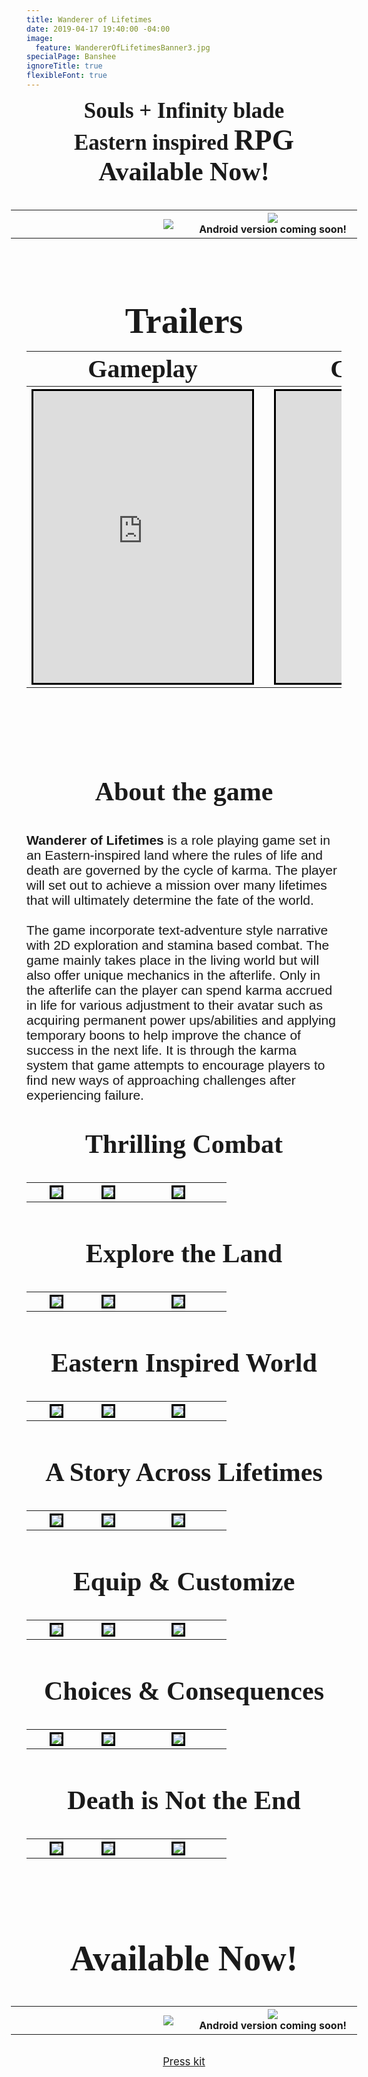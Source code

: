 ```yaml
---
title: Wanderer of Lifetimes
date: 2019-04-17 19:40:00 -04:00
image:
  feature: WandererOfLifetimesBanner3.jpg
specialPage: Banshee
ignoreTitle: true
flexibleFont: true
---
```


<div align="center" style="margin: 0 -25px 0 -25px; padding: 0em 0 0em 0; font-family: oldstyle; font-size: 2.5em; font-weight: bold;">Souls + Infinity blade
<br>
Eastern inspired <span style="font-size: 130%;">RPG</span>
</div>

<div align="center" style="padding: 0em 0 0.5em 0; font-family: oldstyle; font-size: 3em; font-weight: bold;">Available Now!</div>

<div style="margin: 0 -25px 0 -25px;">
<table style="undefined;table-layout: fixed; width: 100%">
<colgroup>
<col style="width: 50%">
<col style="width: 0%">
<col style="width: 50%">
</colgroup>
<tr>
  <th align="right" class="tg-0lax" >
    <a href="https://itunes.apple.com/us/app/wanderer-of-lifetimes/id1455732382?ls=1&mt=8"><img src="/images/badge/Apple-Badge.png"></a>
  </th>
  <th class="tg-0lax"></th>
  <th align="center" class="tg-0lax" >
    <img src="/images/badge/GooglePlay-Badge.png"><br>Android version coming soon!
  </th>
</tr>
</table>
</div>

<div align="center" style="padding: 1.5em 0 0em 0; font-family: oldstyle; font-size: 4em; font-weight: bold;">Trailers</div>

<table style="undefined;table-layout: fixed; width: 100%">
<colgroup>
<col style="width: 47.5%">
<col style="width: 5%">
<col style="width: 47.5%">
</colgroup>
<tr>
  <th class="tg-0lax" >
    <div align="center" style="font-family: oldstyle; font-size: 2.5em; font-weight: bold;">Gameplay</div>
  </th>
  <th class="tg-0lax"></th>
  <th class="tg-0lax" >
    <div align="center" style="font-family: oldstyle; font-size: 2.5em; font-weight: bold;">Cinematic</div>
  </th>
</tr>
<tr>
  <th class="tg-0lax" >
    <iframe style="border: 3px solid black;"  width="350" height="467" src="https://www.youtube.com/embed/GmJJBlWWHDk?rel=0" frameborder="0" allow="accelerometer; autoplay; encrypted-media; gyroscope; picture-in-picture" allowfullscreen></iframe>
  </th>
  <th class="tg-0lax"></th>
  <th class="tg-0lax" >
    <iframe style="border: 3px solid black;"  width="350" height="467" src="https://www.youtube.com/embed/UCJaHitPBYA?rel=0" frameborder="0" allow="accelerometer; autoplay; encrypted-media; gyroscope; picture-in-picture" allowfullscreen></iframe>
  </th>
</tr>
</table>

<div align="center" style="padding: 3em 0 1em 0; font-family: oldstyle; font-size: 3em; font-weight: bold;">About the game</div>
<div align="left" style="font-family: arial; font-size: 1.5em; font-weight: normal;"><b>Wanderer of Lifetimes</b> is a role playing game set in an Eastern-inspired land where the rules of life and death are governed by the cycle of karma. The player will set out to achieve a mission over many lifetimes that will ultimately determine the fate of the world.
<br><br>
The game incorporate text-adventure style narrative with 2D exploration and stamina based combat. The game mainly takes place in the living world but will also offer unique mechanics in the afterlife. Only in the afterlife can the player can spend karma accrued in life for various adjustment to their avatar such as acquiring permanent power ups/abilities and applying temporary boons to help improve the chance of success in the next life. It is through the karma system that game attempts to encourage players to find new ways of approaching challenges after experiencing failure.</div>

<div align="center" style="padding: 1em 0 0.5em 0; font-family: oldstyle; font-size: 3em; font-weight: bold;">Thrilling Combat</div>
<table style="undefined;table-layout: fixed; width: 100%">
<colgroup>
<col style="width: 30%">
<col style="width: 5%">
<col style="width: 30%">
<col style="width: 5%">
<col style="width: 30%">
</colgroup>
<tr>
  <th class="tg-0lax" >
    <a href="/images/Lifetimes/Screenshots/website_combat1.jpg" data-lightbox="lifetimes_combat"><img style="border: 3px solid black;" src="/images/Lifetimes/Screenshots_small/website_combat1.jpg"></a>
  </th>
  <th class="tg-0lax"></th>
  <th align="left" class="tg-0lax" >
    <a href="/images/Lifetimes/Screenshots/website_combat2.jpg" data-lightbox="lifetimes_combat"><img style="border: 3px solid black;"  src="/images/Lifetimes/Screenshots_small/website_combat2.jpg"></a>
  </th>
<th class="tg-0lax"></th>
  <th align="left" class="tg-0lax" >
    <a href="/images/Lifetimes/Screenshots/website_combat8.jpg" data-lightbox="lifetimes_combat"><img style="border: 3px solid black;"  src="/images/Lifetimes/Screenshots_small/website_combat8.jpg"></a>
  </th>
</tr>
<a href="/images/Lifetimes/Screenshots/website_combat3.jpg" data-lightbox="lifetimes_combat"></a>
<a href="/images/Lifetimes/Screenshots/website_combat4.jpg" data-lightbox="lifetimes_combat"></a>
<a href="/images/Lifetimes/Screenshots/website_combat5.jpg" data-lightbox="lifetimes_combat"></a>
<a href="/images/Lifetimes/Screenshots/website_combat6.jpg" data-lightbox="lifetimes_combat"></a>
<a href="/images/Lifetimes/Screenshots/website_combat7.jpg" data-lightbox="lifetimes_combat"></a>
<a href="/images/Lifetimes/Screenshots/website_combat9.jpg" data-lightbox="lifetimes_combat"></a>
<a href="/images/Lifetimes/Screenshots/website_combat10.jpg" data-lightbox="lifetimes_combat"></a>
</table>

<div align="center" style="padding: 1em 0 0.5em 0; font-family: oldstyle; font-size: 3em; font-weight: bold;">Explore the Land</div>
<table style="undefined;table-layout: fixed; width: 100%">
<colgroup>
<col style="width: 30%">
<col style="width: 5%">
<col style="width: 30%">
<col style="width: 5%">
<col style="width: 30%">
</colgroup>
<tr>
  <th class="tg-0lax" >
    <a href="/images/Lifetimes/Screenshots/website_explore1.jpg" data-lightbox="lifetimes_explore"><img style="border: 3px solid black;" src="/images/Lifetimes/Screenshots_small/website_explore1.jpg"></a>
  </th>
  <th class="tg-0lax"></th>
  <th align="left" class="tg-0lax" >
    <a href="/images/Lifetimes/Screenshots/website_explore2.jpg" data-lightbox="lifetimes_explore"><img style="border: 3px solid black;"  src="/images/Lifetimes/Screenshots_small/website_explore2.jpg"></a>
  </th>
<th class="tg-0lax"></th>
  <th align="left" class="tg-0lax" >
    <a href="/images/Lifetimes/Screenshots/website_explore3.jpg" data-lightbox="lifetimes_explore"><img style="border: 3px solid black;"  src="/images/Lifetimes/Screenshots_small/website_explore3.jpg"></a>
  </th>
</tr>
<a href="/images/Lifetimes/Screenshots/website_explore4.jpg" data-lightbox="lifetimes_explore"></a>
</table>



<div align="center" style="padding: 1em 0 0.5em 0; font-family: oldstyle; font-size: 3em; font-weight: bold;">Eastern Inspired World</div>
<table style="undefined;table-layout: fixed; width: 100%">
<colgroup>
<col style="width: 30%">
<col style="width: 5%">
<col style="width: 30%">
<col style="width: 5%">
<col style="width: 30%">
</colgroup>
<tr>
  <th class="tg-0lax" >
    <a href="/images/Lifetimes/Screenshots/website_city1.jpg" data-lightbox="lifetimes_city"><img style="border: 3px solid black;" src="/images/Lifetimes/Screenshots_small/website_city1.jpg"></a>
  </th>
  <th class="tg-0lax"></th>
  <th align="left" class="tg-0lax" >
    <a href="/images/Lifetimes/Screenshots/website_city2.jpg" data-lightbox="lifetimes_city"><img style="border: 3px solid black;"  src="/images/Lifetimes/Screenshots_small/website_city2.jpg"></a>
  </th>
<th class="tg-0lax"></th>
  <th align="left" class="tg-0lax" >
    <a href="/images/Lifetimes/Screenshots/website_city3.jpg" data-lightbox="lifetimes_city"><img style="border: 3px solid black;"  src="/images/Lifetimes/Screenshots_small/website_city3.jpg"></a>
  </th>
</tr>
<a href="/images/Lifetimes/Screenshots/website_city4.jpg" data-lightbox="lifetimes_city"></a>
</table>



<div align="center" style="padding: 1em 0 0.5em 0; font-family: oldstyle; font-size: 3em; font-weight: bold;">A Story Across Lifetimes</div>
<table style="undefined;table-layout: fixed; width: 100%">
<colgroup>
<col style="width: 30%">
<col style="width: 5%">
<col style="width: 30%">
<col style="width: 5%">
<col style="width: 30%">
</colgroup>
<tr>
  <th class="tg-0lax" >
    <a href="/images/Lifetimes/Screenshots/website_story1.jpg" data-lightbox="lifetimes_story"><img style="border: 3px solid black;" src="/images/Lifetimes/Screenshots_small/website_story1.jpg"></a>
  </th>
  <th class="tg-0lax"></th>
  <th align="left" class="tg-0lax" >
    <a href="/images/Lifetimes/Screenshots/website_story2.jpg" data-lightbox="lifetimes_story"><img style="border: 3px solid black;"  src="/images/Lifetimes/Screenshots_small/website_story2.jpg"></a>
  </th>
<th class="tg-0lax"></th>
  <th align="left" class="tg-0lax" >
    <a href="/images/Lifetimes/Screenshots/website_story3.jpg" data-lightbox="lifetimes_story"><img style="border: 3px solid black;"  src="/images/Lifetimes/Screenshots_small/website_story3.jpg"></a>
  </th>
</tr>
<a href="/images/Lifetimes/Screenshots/website_story4.jpg" data-lightbox="lifetimes_story"></a>
<a href="/images/Lifetimes/Screenshots/website_story5.jpg" data-lightbox="lifetimes_story"></a>
</table>



<div align="center" style="padding: 1em 0 0.5em 0; font-family: oldstyle; font-size: 3em; font-weight: bold;">Equip & Customize</div>
<table style="undefined;table-layout: fixed; width: 100%">
<colgroup>
<col style="width: 30%">
<col style="width: 5%">
<col style="width: 30%">
<col style="width: 5%">
<col style="width: 30%">
</colgroup>
<tr>
  <th class="tg-0lax" >
    <a href="/images/Lifetimes/Screenshots/website_stat1.jpg" data-lightbox="lifetimes_customize"><img style="border: 3px solid black;" src="/images/Lifetimes/Screenshots_small/website_stat1.jpg"></a>
  </th>
  <th class="tg-0lax"></th>
  <th align="left" class="tg-0lax" >
    <a href="/images/Lifetimes/Screenshots/website_shop1.jpg" data-lightbox="lifetimes_customize"><img style="border: 3px solid black;"  src="/images/Lifetimes/Screenshots_small/website_shop1.jpg"></a>
  </th>
<th class="tg-0lax"></th>
  <th align="left" class="tg-0lax" >
    <a href="/images/Lifetimes/Screenshots/website_item1.jpg" data-lightbox="lifetimes_customize"><img style="border: 3px solid black;"  src="/images/Lifetimes/Screenshots_small/website_item1.jpg"></a>
  </th>
</tr>
<a href="/images/Lifetimes/Screenshots/website_item2.jpg" data-lightbox="lifetimes_customize"></a>
<a href="/images/Lifetimes/Screenshots/website_item3.jpg" data-lightbox="lifetimes_customize"></a>
<a href="/images/Lifetimes/Screenshots/website_item4.jpg" data-lightbox="lifetimes_customize"></a>
<a href="/images/Lifetimes/Screenshots/website_item5.jpg" data-lightbox="lifetimes_customize"></a>
<a href="/images/Lifetimes/Screenshots/website_item6.jpg" data-lightbox="lifetimes_customize"></a>
<a href="/images/Lifetimes/Screenshots/website_item7.jpg" data-lightbox="lifetimes_customize"></a>
<a href="/images/Lifetimes/Screenshots/website_item8.jpg" data-lightbox="lifetimes_customize"></a>
<a href="/images/Lifetimes/Screenshots/website_item9.jpg" data-lightbox="lifetimes_customize"></a>
</table>



<div align="center" style="padding: 1em 0 0.5em 0; font-family: oldstyle; font-size: 3em; font-weight: bold;">Choices & Consequences</div>
<table style="undefined;table-layout: fixed; width: 100%">
<colgroup>
<col style="width: 30%">
<col style="width: 5%">
<col style="width: 30%">
<col style="width: 5%">
<col style="width: 30%">
</colgroup>
<tr>
  <th class="tg-0lax" >
    <a href="/images/Lifetimes/Screenshots/website_scenario1.jpg" data-lightbox="lifetimes_scene"><img style="border: 3px solid black;" src="/images/Lifetimes/Screenshots_small/website_scenario1.jpg"></a>
  </th>
  <th class="tg-0lax"></th>
  <th align="left" class="tg-0lax" >
    <a href="/images/Lifetimes/Screenshots/website_scenario2.jpg" data-lightbox="lifetimes_scene"><img style="border: 3px solid black;"  src="/images/Lifetimes/Screenshots_small/website_scenario2.jpg"></a>
  </th>
<th class="tg-0lax"></th>
  <th align="left" class="tg-0lax" >
    <a href="/images/Lifetimes/Screenshots/website_scenario3.jpg" data-lightbox="lifetimes_scene"><img style="border: 3px solid black;"  src="/images/Lifetimes/Screenshots_small/website_scenario3.jpg"></a>
  </th>
</tr>
<a href="/images/Lifetimes/Screenshots/website_scenario4.jpg" data-lightbox="lifetimes_scene"></a>
<a href="/images/Lifetimes/Screenshots/website_scenario5.jpg" data-lightbox="lifetimes_scene"></a>
</table>


<div align="center" style="padding: 1em 0 0.5em 0; font-family: oldstyle; font-size: 3em; font-weight: bold;">Death is Not the End</div>
<table style="undefined;table-layout: fixed; width: 100%">
<colgroup>
<col style="width: 30%">
<col style="width: 5%">
<col style="width: 30%">
<col style="width: 5%">
<col style="width: 30%">
</colgroup>
<tr>
  <th class="tg-0lax" >
    <a href="/images/Lifetimes/Screenshots/website_afterLife_home1.jpg" data-lightbox="lifetimes_death"><img style="border: 3px solid black;" src="/images/Lifetimes/Screenshots_small/website_afterLife_home1.jpg"></a>
  </th>
  <th class="tg-0lax"></th>
  <th align="left" class="tg-0lax" >
    <a href="/images/Lifetimes/Screenshots/website_afterLife_birthPlace1.jpg" data-lightbox="lifetimes_death"><img style="border: 3px solid black;"  src="/images/Lifetimes/Screenshots_small/website_afterLife_birthPlace1.jpg"></a>
  </th>
<th class="tg-0lax"></th>
  <th align="left" class="tg-0lax" >
    <a href="/images/Lifetimes/Screenshots/website_afterLife_power1.jpg" data-lightbox="lifetimes_death"><img style="border: 3px solid black;"  src="/images/Lifetimes/Screenshots_small/website_afterLife_power1.jpg"></a>
  </th>
</tr>
<a href="/images/Lifetimes/Screenshots/website_afterLife_power2.jpg" data-lightbox="lifetimes_death"></a>
<a href="/images/Lifetimes/Screenshots/website_afterLife_power3.jpg" data-lightbox="lifetimes_death"></a>
<a href="/images/Lifetimes/Screenshots/website_afterLife_power4.jpg" data-lightbox="lifetimes_death"></a>
<a href="/images/Lifetimes/Screenshots/website_afterLife_power5.jpg" data-lightbox="lifetimes_death"></a>
<a href="/images/Lifetimes/Screenshots/website_afterLife_upbringing1.jpg" data-lightbox="lifetimes_death"></a>
<a href="/images/Lifetimes/Screenshots/website_afterLife_upbringing2.jpg" data-lightbox="lifetimes_death"></a>
<a href="/images/Lifetimes/Screenshots/website_afterLife_reborn1.jpg" data-lightbox="lifetimes_death"></a>
</table>

<div align="center" style="padding: 2em 0 0.5em 0; font-family: oldstyle; font-size: 4em; font-weight: bold;">Available Now!</div>

<div style="margin: 0 -25px 0 -25px;">
<table style="undefined;table-layout: fixed; width: 100%">
<colgroup>
<col style="width: 50%">
<col style="width: 0%">
<col style="width: 50%">
</colgroup>
<tr>
  <th align="right" class="tg-0lax" >
    <a href="https://itunes.apple.com/us/app/wanderer-of-lifetimes/id1455732382?ls=1&mt=8"><img src="/images/badge/Apple-Badge.png"></a>
  </th>
  <th class="tg-0lax"></th>
  <th align="center" class="tg-0lax" >
    <img src="/images/badge/GooglePlay-Badge.png"><br>Android version coming soon!
  </th>
</tr>
</table>
</div>
<div align="center" style="font-size:1.2em;padding: 1em 0 0em 0; font-weight: normal;">
	<a href="https://papertinker.com/games/lifetimes-press-kit/">Press kit</a>
</div>